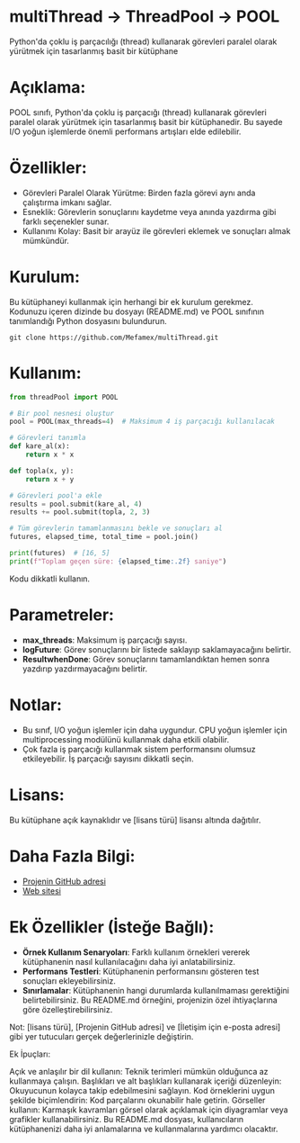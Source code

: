 # multiThread -> ThreadPool -> POOL
Python'da çoklu iş parçacılığı (thread) kullanarak görevleri paralel olarak yürütmek için tasarlanmış basit bir kütüphane

# Açıklama:

POOL sınıfı, Python'da çoklu iş parçacığı (thread) kullanarak görevleri paralel olarak yürütmek için tasarlanmış basit bir kütüphanedir. Bu sayede I/O yoğun işlemlerde önemli performans artışları elde edilebilir.

# Özellikler:

* Görevleri Paralel Olarak Yürütme: Birden fazla görevi aynı anda çalıştırma imkanı sağlar.
* Esneklik: Görevlerin sonuçlarını kaydetme veya anında yazdırma gibi farklı seçenekler sunar.
* Kullanımı Kolay: Basit bir arayüz ile görevleri eklemek ve sonuçları almak mümkündür.

# Kurulum:

Bu kütüphaneyi kullanmak için herhangi bir ek kurulum gerekmez. Kodunuzu içeren dizinde bu dosyayı (README.md) ve POOL sınıfının tanımlandığı Python dosyasını bulundurun.
```batch
git clone https://github.com/Mefamex/multiThread.git
```

# Kullanım:

```Python
from threadPool import POOL

# Bir pool nesnesi oluştur
pool = POOL(max_threads=4)  # Maksimum 4 iş parçacığı kullanılacak

# Görevleri tanımla
def kare_al(x):
    return x * x

def topla(x, y):
    return x + y

# Görevleri pool'a ekle
results = pool.submit(kare_al, 4)
results += pool.submit(topla, 2, 3)

# Tüm görevlerin tamamlanmasını bekle ve sonuçları al
futures, elapsed_time, total_time = pool.join()

print(futures)  # [16, 5]
print(f"Toplam geçen süre: {elapsed_time:.2f} saniye")
```
Kodu dikkatli kullanın.

# Parametreler:

* **max_threads**: Maksimum iş parçacığı sayısı.
* **logFuture**: Görev sonuçlarını bir listede saklayıp saklamayacağını belirtir.
* **ResultwhenDone**: Görev sonuçlarını tamamlandıktan hemen sonra yazdırıp yazdırmayacağını belirtir.

# Notlar:

* Bu sınıf, I/O yoğun işlemler için daha uygundur. CPU yoğun işlemler için multiprocessing modülünü kullanmak daha etkili olabilir.
* Çok fazla iş parçacığı kullanmak sistem performansını olumsuz etkileyebilir. İş parçacığı sayısını dikkatli seçin.
# Lisans:

Bu kütüphane açık kaynaklıdır ve [lisans türü] lisansı altında dağıtılır.

# Daha Fazla Bilgi:

* [Projenin GitHub adresi](https://github.com/Mefamex/multiThread.git)
* [Web sitesi](https:mefamex.com)

# Ek Özellikler (İsteğe Bağlı):

* **Örnek Kullanım Senaryoları**: Farklı kullanım örnekleri vererek kütüphanenin nasıl kullanılacağını daha iyi anlatabilirsiniz.
* **Performans Testleri**: Kütüphanenin performansını gösteren test sonuçları ekleyebilirsiniz.
* **Sınırlamalar**: Kütüphanenin hangi durumlarda kullanılmaması gerektiğini belirtebilirsiniz.
Bu README.md örneğini, projenizin özel ihtiyaçlarına göre özelleştirebilirsiniz.

Not: [lisans türü], [Projenin GitHub adresi] ve [İletişim için e-posta adresi] gibi yer tutucuları gerçek değerlerinizle değiştirin.

Ek İpuçları:

Açık ve anlaşılır bir dil kullanın: Teknik terimleri mümkün olduğunca az kullanmaya çalışın.
Başlıkları ve alt başlıkları kullanarak içeriği düzenleyin: Okuyucunun kolayca takip edebilmesini sağlayın.
Kod örneklerini uygun şekilde biçimlendirin: Kod parçalarını okunabilir hale getirin.
Görseller kullanın: Karmaşık kavramları görsel olarak açıklamak için diyagramlar veya grafikler kullanabilirsiniz.
Bu README.md dosyası, kullanıcıların kütüphanenizi daha iyi anlamalarına ve kullanmalarına yardımcı olacaktır.
